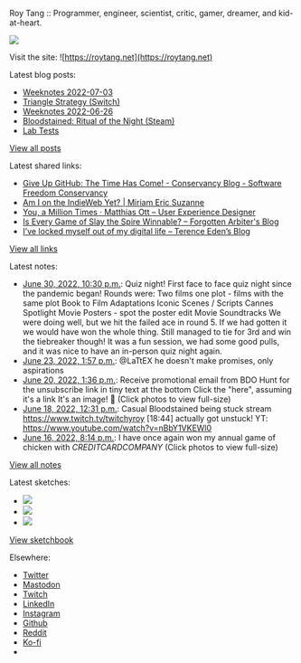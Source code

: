 Roy Tang :: Programmer, engineer, scientist, critic, gamer, dreamer, and kid-at-heart.

![](https://roytang.net/static/img/profile.jpg)

Visit the site: ![https://roytang.net](https://roytang.net)

Latest blog posts:

- [Weeknotes 2022-07-03](https://roytang.net/2022/07/weeknotes-07-03/)
- [Triangle Strategy (Switch)](https://roytang.net/2022/07/triangle-strategy/)
- [Weeknotes 2022-06-26](https://roytang.net/2022/06/weeknotes-06-26/)
- [Bloodstained: Ritual of the Night (Steam)](https://roytang.net/2022/06/bloodstained/)
- [Lab Tests](https://roytang.net/2022/06/lab-tests/)

[View all posts](https://roytang.net/blog)

Latest shared links:

- [Give Up GitHub: The Time Has Come! - Conservancy Blog - Software Freedom Conservancy](https://roytang.net/2022/07/edfaceb1447ddbf21aebe3400155d877/)
- [Am I on the IndieWeb Yet? | Miriam Eric Suzanne](https://roytang.net/2022/07/9d50ba275db3f1906bb409294d188a89/)
- [You, a Million Times · Matthias Ott – User Experience Designer](https://roytang.net/2022/07/e98a6e5cc36c71d0c1a0bb27026d3eb5/)
- [Is Every Game of Slay the Spire Winnable? – Forgotten Arbiter&#x27;s Blog](https://roytang.net/2022/06/f97ab4270c900bcf6e22f204f34f4852/)
- [I’ve locked myself out of my digital life – Terence Eden’s Blog](https://roytang.net/2022/06/ab12af767c1d298ed74fe1c52f92f048/)

[View all links](https://roytang.net/links)

Latest notes:

- [June 30, 2022, 10:30 p.m.](https://roytang.net/2022/06/popquiz-scenetest/): Quiz night! First face to face quiz night since the pandemic began! Rounds were: Two films one plot - films with the same plot Book to Film Adaptations Iconic Scenes / Scripts Cannes Spotlight Movie Posters - spot the poster edit Movie Soundtracks We were doing well, but we hit the failed ace in round 5. If we had gotten it we would have won the whole thing. Still managed to tie for 3rd and win the tiebreaker though! It was a fun session, we had some good pulls, and it was nice to have an in-person quiz night again.
- [June 23, 2022, 1:57 p.m.](https://roytang.net/2022/06/1539850091648802817/): @LaTtEX he doesn&#x27;t make promises, only aspirations
- [June 20, 2022, 1:36 p.m.](https://roytang.net/2022/06/1538757685192970240/): Receive promotional email from BDO Hunt for the unsubscribe link in tiny text at the bottom Click the &quot;here&quot;, assuming it&#x27;s a link It&#x27;s an image! :facepalm: (Click photos to view full-size)
- [June 18, 2022, 12:31 p.m.](https://roytang.net/2022/06/1538016639408451586/): Casual Bloodstained being stuck stream https://www.twitch.tv/twitchyroy [18:44] actually got unstuck! YT: https://www.youtube.com/watch?v=nBbY1VKEWl0
- [June 16, 2022, 8:14 p.m.](https://roytang.net/2022/06/1537408267332091905/): I have once again won my annual game of chicken with $CREDITCARDCOMPANY$ (Click photos to view full-size)

[View all notes](https://roytang.net/notes)

Latest sketches:


- ![](https://roytang.net/media/cache/55/b6/55b643dddb9496966c4c37fc2b21c5a6.jpg)
- ![](https://roytang.net/media/cache/71/25/7125fc96d9db296bc5f16306d33cc459.jpg)
- ![](https://roytang.net/media/cache/12/60/1260736fe21c5cfd96c1c0b6f467475e.jpg)

[View sketchbook](https://roytang.net/albums/sketchbook)


Elsewhere:

- [Twitter](https://twitter.com/roytang)
- [Mastodon](https://mastodon.technology/@roytang)
- [Twitch](https://twitch.tv/twitchyroy)
- [LinkedIn](https://www.linkedin.com/in/roytang)
- [Instagram](https://instagram.com/roytang0400)
- [Github](https://github.com/roytang)
- [Reddit](https://reddit.com/u/hungryroy)
- [Ko-fi](https://ko-fi.com/roytang)
- [](mailto:hello@roytang.net)